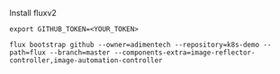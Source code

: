 Install fluxv2

`export GITHUB_TOKEN=<YOUR_TOKEN>`

`flux bootstrap github --owner=adimentech --repository=k8s-demo --path=flux --branch=master --components-extra=image-reflector-controller,image-automation-controller`